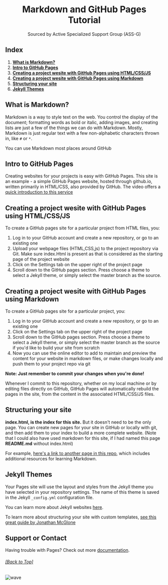 <h1 align="center">
  <br>
  Markdown and GitHub Pages Tutorial
  <br>
</h1>

<p align="center">
  Sourced by Active Specialized Support Group (ASS-G)
</p>


## Index
  1. [**What is Markdown?**](#what-is-markdown)
  2. [**Intro to GitHub Pages**](#intro-to-github-pages)
  3. [**Creating a project wesite with GitHub Pages using HTML/CSS/JS**](#creating-a-project-wesite-with-github-pages-using-htmlcssjs)
  4. [**Creating a project wesite with GitHub Pages using Markdown**](#creating-a-project-wesite-with-github-pages-using-markdown)
  5. [**Structuring your site**](#structuring-your-site)
  6. [**Jekyll Themes**](#jekyll-themes)

## What is Markdown?
Markdown is a way to style text on the web. You control the display of the document; formatting words as bold or italic, adding images, and creating lists are just a few of the things we can do with Markdown. Mostly, Markdown is just regular text with a few non-alphabetic characters thrown in, like `#` or `*`.

You can use Markdown most places around GitHub


## Intro to GitHub Pages

Creating websites for your projects is easy with GitHub Pages. This site is an example - a simple GitHub Pages website, hosted through github.io, written primarily in HTML/CSS, also provided by GitHub. The video offers a [quick introduction to this service]("https://www.youtube.com/embed/2MsN8gpT6jY")

## Creating a project wesite with GitHub Pages using HTML/CSS/JS
To create a GitHub pages site for a particular project from HTML files, you:
1. Log in to your GitHub account and create a new repository, or go to an existing one
2. Upload your webpage files (HTML,CSS,js) to the project repository via Git. Make sure index.Html is present as that is considered as the starting page of the project website
3. Click on the Settings tab on the upper right of the project page
4. Scroll down to the GitHub pages section. Press choose a theme to select a Jekyll theme, or simply select the master branch as the source.


## Creating a project wesite with GitHub Pages using Markdown
To create a GitHub pages site for a particular project, you:
1. Log in to your GitHub account and create a new repository, or go to an existing one
2. Click on the Settings tab on the upper right of the project page
3. Scroll down to the GitHub pages section. Press choose a theme to select a Jekyll theme, or simply select the master branch as the source if you'd like to build your site from scratch
4. Now you can use the online editor to add to maintain and preview the content for your website in markdown files, or make changes locally and push them to your project repo via git

**Note: Just remember to commit your changes when you're done!**

Whenever I commit to this repository, whether on my local machine or by editing files directly on GitHub, GitHub Pages will automatically rebuild the pages in the site, from the content in the associated HTML/CSS/JS files.


## Structuring your site

**index.html, is the index for this site.**
But it doesn't need to be the only page. You can create new pages for your site in GitHub or locally with git, and then add them to your index to build a more complete website. (Note that I could also have used markdown for this site, if I had named this page **README.md** without index.html)

For example, [here's a link to another page in this repo](/markdown.md), which includes additional resources for learning Markdown.

## Jekyll Themes

Your Pages site will use the layout and styles from the Jekyll theme you have selected in your repository settings. The name of this theme is saved in the Jekyll `_config.yml` configuration file.

You can learn more about Jekyll websites [here](https://jekyllrb.com/).

To learn more about structuring your site with custom templates, [see this great guide by Jonathan McGlone](http://jmcglone.com/guides/github-pages/)


## Support or Contact

Having trouble with Pages? Check out more [documentation](https://help.github.com/categories/github-pages-basics/).


###### [[Back to Top]](#----markdown-and-github-pages-tutorial--)

![wave](http://cdn.thekrishna.in/img/common/border.png)
